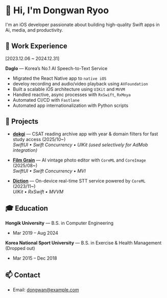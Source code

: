 # 👋 Hi, I'm Dongwan Ryoo

I'm an iOS developer passionate about building high-quality Swift apps in Ai, media, and productivity.

## 💼 Work Experience
[2023.12.06 ~ 2024.12.31] 

**Daglo** — Korea’s No.1 AI Speech-to-Text Service
- Migrated the React Native app to `native iOS`
- develoy recording and audio/video playback using `AVFoundation`  
- Built a scalable iOS architecture using `UIKit` and `MVVM`
- Handled reactive, async processes with `RxSwift`, `RxMoya`  
- Automated CI/CD with `Fastlane`
- Automated app internationalization with Python scripts

## 🚀 Projects
- **[dokgi](https://apps.apple.com/kr/app/%EB%8F%85%EA%B8%B0-%EC%88%98%EB%8A%A5-%EA%B5%AD%EC%96%B4-%EB%8F%85%EC%84%9C-%EB%B9%84%EB%AC%B8%ED%95%99-%EA%B8%B0%EC%B6%9C%EB%AC%B8%EC%A0%9C/id)** — CSAT reading archive app with year & domain filters for fast study access (2025/10~)  
  _SwiftUI • Swift Concurrency • UIKit (used selectively for AdMob integration)_

- **[Film Grain](https://apps.apple.com/kr/app/film-grain/id6749135152)** — AI vintage photo editor with `CoreML` and `CoreImage` (2025/08~)  
  _SwiftUI • Swift Concurrency • MVI_

- **[Diction](https://apps.apple.com/kr/app/diction/id6470106057)** — On-device real-time STT service powered by `CoreML` (2023/11~)  
  _UIKit • RxSwift • MVVM_



## 🎓 Education
**Hongik University** — B.S. in Computer Engineering  
- Mar 2019 – Aug 2024  

**Korea National Sport University** — B.S. in Exercise & Health Management (Dropped out)  
- Mar 2015 – Dec 2018

## 📫 Contact
- Email: dongwan@example.com
